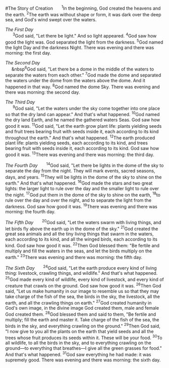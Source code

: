 #The Story of Creation
&nbsp;&nbsp;&nbsp;&nbsp;&nbsp;&nbsp;<sup>1</sup>In the beginning, God created the heavens and the earth. <sup>2</sup>The earth was without shape or form, it was dark over the deep sea, and God's wind swept over the waters.

*The First Day*<br>
&nbsp;&nbsp;&nbsp;&nbsp;&nbsp;&nbsp;<sup>3</sup>God said, "Let there be light." And so light appeared. <sup>4</sup>God saw how good the light was. God separated the light from the darkness. <sup>5</sup>God named the light Day and the darkness Night. There was evening and there was morning: the first day.

*The Second Day*<br>
&nbsp;&nbsp;&nbsp;&nbsp;&nbsp;&nbsp<sup>6</sup>God said, "Let there be a dome in the middle of the waters to separate the waters from each other." <sup>7</sup>God made the dome and separated the waters under the dome from the waters above the dome. And it happened in that way. <sup>8</sup>God named the dome Sky. There was evening and there was morning: the second day.

*The Third Day*<br>
&nbsp;&nbsp;&nbsp;&nbsp;&nbsp;&nbsp;<sup>9</sup>God said, "Let the waters under the sky come together into one place so that the dry land can appear." And that's what happened. <sup>10</sup>God named the dry land Earth, and he named the gathered waters Seas. God saw how good it was. <sup>11</sup>God said, "Let the earth grow plant life: plants yielding seeds and fruit trees bearing fruit with seeds inside it, each according to its kind throughout the earth." And that's what happened. <sup>12</sup>The earth produced plant life: plants yielding seeds, each according to its kind, and trees bearing fruit with seeds inside it, each according to its kind. God saw how good it was. <sup>13</sup>There was evening and there was morning: the third day.

*The Fourth Day*
&nbsp;&nbsp;&nbsp;&nbsp;&nbsp;&nbsp;<sup>14</sup>God said, "Let there be lights in the dome of the sky to separate the day from the night. They will mark events, sacred seasons, days, and years. <sup>15</sup>They will be lights in the dome of the sky to shine on the earth." And that's what happened. <sup>16</sup>God made the stars and two great lights: the larger light to rule over the day and the smaller light to rule over the night. <sup>17</sup>God put them in the dome of the sky to shine on the earth, <sup>18</sup>to rule over the day and over the night, and to separate the light from the darkness. God saw how good it was. <sup>19</sup>There was evening and there was morning: the fourth day.

*The Fifth Day*
&nbsp;&nbsp;&nbsp;&nbsp;&nbsp;&nbsp;<sup>20</sup>God said, "Let the waters swarm with living things, and let birds fly above the earth up in the dome of the sky." <sup>21</sup>God created the great sea animals and all the tiny living things that swarm in the waters, each according to its kind, and all the winged birds, each according to its kind. God saw how good it was. <sup>22</sup>Then God blessed them: "Be fertile and multiply and fill the waters in the seas, and let the birds multiply on the earth." <sup>23</sup>There was evening and there was morning: the fifth day.

*The Sixth Day*
&nbsp;&nbsp;&nbsp;&nbsp;&nbsp;&nbsp;<sup>24</sup>God said, "Let the earth produce every kind of living thing: livestock, crawling things, and wildlife." And that's what happened. <sup>25</sup>God made every kind of wildlife, every kind of livestock, and every kind of creature that crawls on the ground. God saw how good it was. <sup>26</sup>Then God said, "Let us make humanity in our image to resemble us so that they may take charge of the fish of the sea, the birds in the sky, the livestock, all the earth, and all the crawling things on earth." <sup>27</sup>God created humanity in God's own image, in the divine image God created them, male and female God created them. <sup>28</sup>God blessed them and said to them, "Be fertile and multiply; fill the earth and master it. Take charge of the fish of the sea, the birds in the sky, and everything crawling on the ground." <sup>29</sup>Then God said, "I now give to you all the plants on the earth that yield seeds and all the trees whose fruit produces its seeds within it. These will be your food. <sup>30</sup>To all wildlife, to all the birds in the sky, and to everything crawling on the ground—to everything that breathes—I give all the green grasses for food." And that's what happened. <sup>31</sup>God saw everything he had made: it was supremely good. There was evening and there was morning: the sixth day.